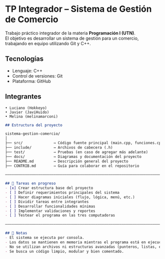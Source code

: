 # TP Integrador – Sistema de Gestión de Comercio

Trabajo práctico integrador de la materia **Programación I (UTN)**.  
El objetivo es desarrollar un sistema de gestión para un comercio, trabajando en equipo utilizando Git y C++.

## Tecnologías
- Lenguaje: C++
- Control de versiones: Git
- Plataforma: GitHub

## Integrantes
```text
• Luciano (Hokkeyo)
• Javier (JaviHuido)
• Melina (melinamarconi)
```

```markdown
## Estructura del proyecto

sistema-gestion-comercio/
│
├── src/              → Código fuente principal (main.cpp, funciones.cpp)
├── include/          → Archivos de cabecera (.h)
├── test/             → Pruebas (en caso de agregar más adelante)
├── docs/             → Diagramas y documentación del proyecto
├── README.md         → Descripción general del proyecto
├── CONTRIB.md        → Guía para colaborar en el repositorio

–––––––––––––––––––––––––––––––––––––––––––––––––––––––––––––––––––––––––––

## 📌 Tareas en progreso
- [x] Crear estructura base del proyecto
- [ ] Definir requerimientos principales del sistema
- [ ] Hacer diagramas iniciales (flujo, lógica, menú, etc.)
- [ ] Dividir tareas entre integrantes
- [ ] Desarrollar funcionalidades mínimas
- [ ] Implementar validaciones y reportes
- [ ] Testear el programa en las tres computadoras

–––––––––––––––––––––––––––––––––––––––––––––––––––––––––––––––––––––––––––

## 📝 Notas
- El sistema se ejecuta por consola.
- Los datos se mantienen en memoria mientras el programa está en ejecución.
- No se utilizan archivos ni estructuras avanzadas (punteros, listas, etc.).
- Se busca un código limpio, modular y bien comentado.
```